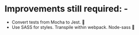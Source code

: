 # Improvements still required: -

* Convert tests from Mocha to Jest. 💪
* Use SASS for styles. Transpile within webpack. Node-sass 🤢
